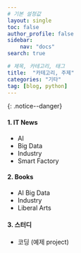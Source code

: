 ```yaml
---
# 기본 설정값
layout: single
toc: false
author_profile: false
sidebar:
    nav: "docs"
search: true

# 제목, 카테고리, 태그
title:  "카테고리, 주제"
categories: "기타"
tag: [blog, python]
---
```


{: .notice--danger}  

<div class="notice--success">
<h4>1. IT News</h4>
<ul>
    <li>AI</li>
    <li>Big Data</li>
    <li>Industry</li>
    <li>Smart Factory</li>
</ul>
</div>

<div class="notice--success">
<h4>2. Books</h4>
<ul>
    <li>AI Big Data</li>
    <li>Industry</li>
    <li>Liberal Arts</li>
</ul>
</div>

<div class="notice--success">
<h4>3. 스터디 </h4>
<ul>
    <li>코딩 (예제 project)</li>
</ul>
</div>


